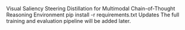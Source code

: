 Visual Saliency Steering Distillation for Multimodal Chain-of-Thought Reasoning
Environment
pip install -r requirements.txt
Updates
The full training and evaluation pipeline will be added later.
